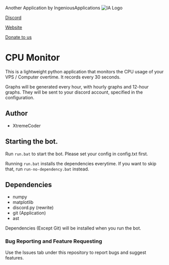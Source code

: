 Another Application by IngeniousApplications
![IA Logo](https://www.ingeniousapps.net/cdn/IALogo.png)

[Discord](https://www.ingeniousapps.net/discord)

[Website](https://www.ingeniousapps.net)

[Donate to us](https://patreon.com/eltontay11)
# CPU Monitor

This is a lightweight python application that monitors the CPU usage of your VPS / Computer overtime. It records every 30 seconds.

Graphs will be generated every hour, with hourly graphs and 12-hour graphs. They will be sent to your discord account, specified in the configuration.


## Author

- XtremeCoder


## Starting the bot.

Run ```run.bat``` to start the bot. Please set your config in config.txt first.

Running ```run.bat``` installs the dependencies everytime. If you want to skip that, run ```run-no-dependency.bat``` instead.

## Dependencies

- numpy
- matplotlib
- discord.py (rewrite)
- git (Application)
- ast

Dependencies (Except Git) will be installed when you run the bot. 

### Bug Reporting and Feature Requesting
Use the Issues tab under this repository to report bugs and suggest features.
